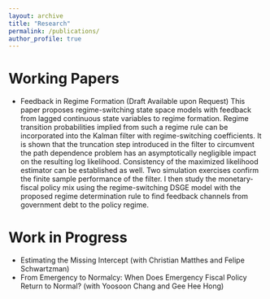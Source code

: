 ```yaml
---
layout: archive
title: "Research"
permalink: /publications/
author_profile: true
---
```



Working Papers
======
- Feedback in Regime Formation (Draft Available upon Request)
This paper proposes regime-switching state space models with feedback from lagged continuous state variables to regime formation. Regime transition probabilities implied from such a regime rule can be incorporated into the Kalman filter with regime-switching coefficients. It is shown that the truncation step introduced in the filter to circumvent the path dependence problem has an asymptotically negligible impact on the resulting log likelihood. Consistency of the maximized likelihood estimator can be established as well. Two simulation exercises confirm the finite sample performance of the filter. I then study the monetary-fiscal policy mix using the regime-switching DSGE model with the proposed regime determination rule to find feedback channels from government debt to the policy regime.

Work in Progress
======
- Estimating the Missing Intercept (with Christian Matthes and Felipe Schwartzman)
- From Emergency to Normalcy: When Does Emergency Fiscal Policy Return to Normal? (with Yoosoon Chang and Gee Hee Hong)
